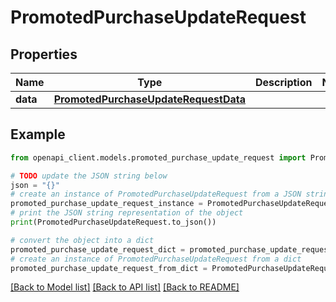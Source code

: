 # PromotedPurchaseUpdateRequest


## Properties

Name | Type | Description | Notes
------------ | ------------- | ------------- | -------------
**data** | [**PromotedPurchaseUpdateRequestData**](PromotedPurchaseUpdateRequestData.md) |  | 

## Example

```python
from openapi_client.models.promoted_purchase_update_request import PromotedPurchaseUpdateRequest

# TODO update the JSON string below
json = "{}"
# create an instance of PromotedPurchaseUpdateRequest from a JSON string
promoted_purchase_update_request_instance = PromotedPurchaseUpdateRequest.from_json(json)
# print the JSON string representation of the object
print(PromotedPurchaseUpdateRequest.to_json())

# convert the object into a dict
promoted_purchase_update_request_dict = promoted_purchase_update_request_instance.to_dict()
# create an instance of PromotedPurchaseUpdateRequest from a dict
promoted_purchase_update_request_from_dict = PromotedPurchaseUpdateRequest.from_dict(promoted_purchase_update_request_dict)
```
[[Back to Model list]](../README.md#documentation-for-models) [[Back to API list]](../README.md#documentation-for-api-endpoints) [[Back to README]](../README.md)


